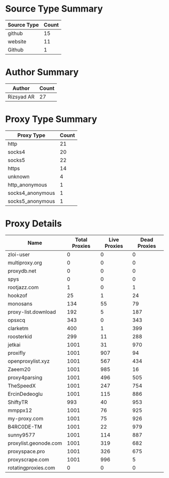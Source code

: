 # Source Type Summary

| Source Type | Count |
|-------------|-------|
| github | 15 |
| website | 11 |
| Github | 1 |


# Author Summary

| Author | Count |
|--------|-------|
| Rizsyad AR | 27 |


# Proxy Type Summary

| Proxy Type | Count |
|------------|-------|
| http | 21 |
| socks4 | 20 |
| socks5 | 22 |
| https | 14 |
| unknown | 4 |
| http_anonymous | 1 |
| socks4_anonymous | 1 |
| socks5_anonymous | 1 |


# Proxy Details

| Name | Total Proxies | Live Proxies | Dead Proxies |
|------|---------------|--------------|---------------|
| zloi-user | 0 | 0 | 0 |
| multiproxy.org | 0 | 0 | 0 |
| proxydb.net | 0 | 0 | 0 |
| spys | 0 | 0 | 0 |
| rootjazz.com | 1 | 0 | 1 |
| hookzof | 25 | 1 | 24 |
| monosans | 134 | 55 | 79 |
| proxy-list.download | 192 | 5 | 187 |
| opsxcq | 343 | 0 | 343 |
| clarketm | 400 | 1 | 399 |
| roosterkid | 299 | 11 | 288 |
| jetkai | 1001 | 31 | 970 |
| proxifly | 1001 | 907 | 94 |
| openproxylist.xyz | 1001 | 567 | 434 |
| Zaeem20 | 1001 | 985 | 16 |
| proxy4parsing | 1001 | 496 | 505 |
| TheSpeedX | 1001 | 247 | 754 |
| ErcinDedeoglu | 1001 | 115 | 886 |
| ShiftyTR | 993 | 40 | 953 |
| mmppx12 | 1001 | 76 | 925 |
| my-proxy.com | 1001 | 75 | 926 |
| B4RC0DE-TM | 1001 | 22 | 979 |
| sunny9577 | 1001 | 114 | 887 |
| proxylist.geonode.com | 1001 | 319 | 682 |
| proxyspace.pro | 1001 | 326 | 675 |
| proxyscrape.com | 1001 | 996 | 5 |
| rotatingproxies.com | 0 | 0 | 0 |
